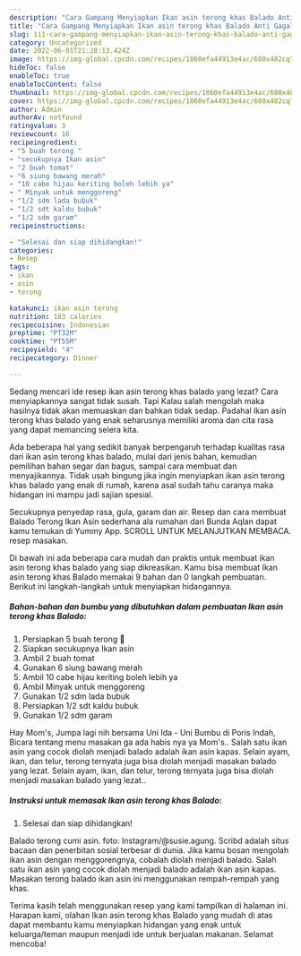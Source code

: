 ```yaml
---
description: "Cara Gampang Menyiapkan Ikan asin terong khas Balado Anti Gagal"
title: "Cara Gampang Menyiapkan Ikan asin terong khas Balado Anti Gagal"
slug: 111-cara-gampang-menyiapkan-ikan-asin-terong-khas-balado-anti-gagal
category: Uncategorized
date: 2022-06-01T21:28:13.424Z
image: https://img-global.cpcdn.com/recipes/1860efa44913e4ac/680x482cq70/ikan-asin-terong-khas-balado-foto-resep-utama.jpg
hideToc: false
enableToc: true
enableTocContent: false
thumbnail: https://img-global.cpcdn.com/recipes/1860efa44913e4ac/680x482cq70/ikan-asin-terong-khas-balado-foto-resep-utama.jpg
cover: https://img-global.cpcdn.com/recipes/1860efa44913e4ac/680x482cq70/ikan-asin-terong-khas-balado-foto-resep-utama.jpg
author: Admin
authorAv: notfound
ratingvalue: 3
reviewcount: 16
recipeingredient:
- "5 buah terong "
- "secukupnya Ikan asin"
- "2 buah tomat"
- "6 siung bawang merah"
- "10 cabe hijau keriting boleh lebih ya"
- " Minyak untuk menggoreng"
- "1/2 sdm lada bubuk"
- "1/2 sdt kaldu bubuk"
- "1/2 sdm garam"
recipeinstructions:

- "Selesai dan siap dihidangkan!"
categories:
- Resep
tags:
- ikan
- asin
- terong

katakunci: ikan asin terong 
nutrition: 183 calories
recipecuisine: Indonesian
preptime: "PT32M"
cooktime: "PT55M"
recipeyield: "4"
recipecategory: Dinner

---
```



Sedang mencari ide resep ikan asin terong khas balado yang lezat? Cara menyiapkannya sangat tidak susah. Tapi Kalau salah mengolah maka hasilnya tidak akan memuaskan dan bahkan tidak sedap. Padahal ikan asin terong khas balado yang enak seharusnya memiliki aroma dan cita rasa yang dapat memancing selera kita.


Ada beberapa hal yang sedikit banyak berpengaruh terhadap kualitas rasa dari ikan asin terong khas balado, mulai dari jenis bahan, kemudian pemilihan bahan segar dan bagus, sampai cara membuat dan menyajikannya. Tidak usah bingung jika ingin menyiapkan ikan asin terong khas balado yang enak di rumah, karena asal sudah tahu caranya maka hidangan ini mampu jadi sajian spesial.

Secukupnya penyedap rasa, gula, garam dan air. Resep dan cara membuat Balado Terong Ikan Asin sederhana ala rumahan dari Bunda Aqlan dapat kamu temukan di Yummy App. SCROLL UNTUK MELANJUTKAN MEMBACA. resep masakan.


Di bawah ini ada beberapa cara mudah dan praktis untuk membuat ikan asin terong khas balado yang siap dikreasikan. Kamu bisa membuat Ikan asin terong khas Balado memakai 9 bahan dan 0 langkah pembuatan. Berikut ini langkah-langkah untuk menyiapkan hidangannya.

<!--inarticleads1-->

##### Bahan-bahan dan bumbu yang dibutuhkan dalam pembuatan Ikan asin terong khas Balado:

1. Persiapkan 5 buah terong 🍆
1. Siapkan secukupnya Ikan asin
1. Ambil 2 buah tomat
1. Gunakan 6 siung bawang merah
1. Ambil 10 cabe hijau keriting boleh lebih ya
1. Ambil  Minyak untuk menggoreng
1. Gunakan 1/2 sdm lada bubuk
1. Persiapkan 1/2 sdt kaldu bubuk
1. Gunakan 1/2 sdm garam


Hay Mom&#39;s, Jumpa lagi nih bersama Uni Ida - Uni Bumbu di Poris Indah, Bicara tentang menu masakan ga ada habis nya ya Mom&#39;s.. Salah satu ikan asin yang cocok diolah menjadi balado adalah ikan asin kapas. Selain ayam, ikan, dan telur, terong ternyata juga bisa diolah menjadi masakan balado yang lezat. Selain ayam, ikan, dan telur, terong ternyata juga bisa diolah menjadi masakan balado yang lezat.. 

<!--inarticleads2-->

##### Instruksi untuk memasak Ikan asin terong khas Balado:


1. Selesai dan siap dihidangkan!

Balado terong cumi asin. foto: Instagram/@susie.agung. Scribd adalah situs bacaan dan penerbitan sosial terbesar di dunia. Jika kamu bosan mengolah ikan asin dengan menggorengnya, cobalah diolah menjadi balado. Salah satu ikan asin yang cocok diolah menjadi balado adalah ikan asin kapas. Masakan terong balado ikan asin ini menggunakan rempah-rempah yang khas. 

Terima kasih telah menggunakan resep yang kami tampilkan di halaman ini. Harapan kami, olahan Ikan asin terong khas Balado yang mudah di atas dapat membantu kamu menyiapkan hidangan yang enak untuk keluarga/teman maupun menjadi ide untuk berjualan makanan. Selamat mencoba!
